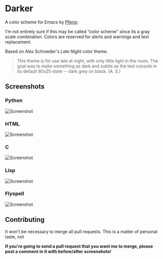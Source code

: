 Darker
======

A color scheme for Emacs by [Pferor](http://pferor.org).

I'm not entirely sure if this may be called “color scheme” since its a
gray scale combination. Colors are reserved for alerts and warnings
and text replacement.

Based on Alex Schroeder's *Late Night* color theme.

> This theme is for use late at night, with only little light in the
> room. The goal was to make something as dark and subtle as the text
> console in its default 80x25 state -- dark grey on black. (A. S.)


Screenshots
-----------

### Python
![Screenshot](http://i.imgur.com/1d3Md.png)

### HTML
![Screenshot](http://i.imgur.com/kKTzO.png)

### C
![Screenshot](http://i.imgur.com/IPuUa.png)

### Lisp
![Screenshot](http://i.imgur.com/8SB9N.png)

### Flyspell
![Screenshot](http://i.imgur.com/pwCEF.png)


Contributing
------------

It won't be necessary to merge all pull requests. This is a matter of
personal taste, not 

**If you're going to send a pull request that you want me to merge,
please post a comment in it with before/after screenshots!**

